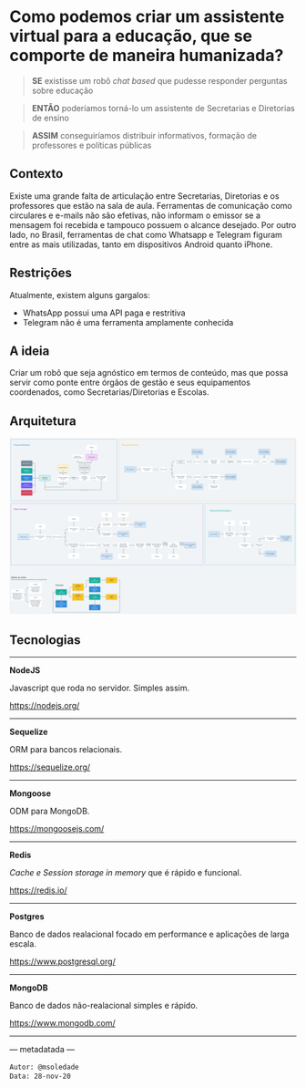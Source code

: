 # Como podemos criar um assistente virtual para a educação, que se comporte de maneira humanizada? 


> **SE** existisse um robô *chat based* que pudesse responder perguntas sobre educação

> **ENTÃO** poderíamos torná-lo um assistente de Secretarias e Diretorias de ensino

> **ASSIM** conseguiríamos distribuir informativos, formação de professores e políticas públicas

## Contexto

Existe uma grande falta de articulação entre Secretarias, Diretorias e os professores que estão na sala de aula. Ferramentas de comunicação como circulares e e-mails não são efetivas, não informam o emissor se a mensagem foi recebida e tampouco possuem o alcance desejado. Por outro lado, no Brasil, ferramentas de chat como Whatsapp e Telegram figuram entre as mais utilizadas, tanto em dispositivos Android quanto iPhone. 

## Restrições 

Atualmente, existem alguns gargalos: 

- WhatsApp possui uma API paga e restritiva
- Telegram não é uma ferramenta amplamente conhecida

## A ideia 

Criar um robô que seja agnóstico em termos de conteúdo, mas que possa servir como ponte entre órgãos de gestão e seus equipamentos coordenados, como Secretarias/Diretorias e Escolas. 

## Arquitetura

![Arquitetura do projeto Maritaca](https://github.com/msbhv-club/awe-inspiring/blob/main/images/maritaca_arch.png?raw=true)

## Tecnologias 

---
**NodeJS**

Javascript que roda no servidor. Simples assim.

https://nodejs.org/

---
**Sequelize**

ORM para bancos relacionais.

https://sequelize.org/

---
**Mongoose**

ODM para MongoDB.

https://mongoosejs.com/

---
**Redis**

*Cache e Session storage in memory* que é rápido e funcional.

https://redis.io/

---
**Postgres**

Banco de dados realacional focado em performance e aplicações de larga escala.

https://www.postgresql.org/

---
**MongoDB**

Banco de dados não-realacional simples e rápido.

https://www.mongodb.com/

---


— metadatada —

```
Autor: @msoledade
Data: 28-nov-20
```



